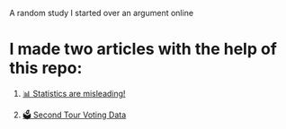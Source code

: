 A random study I started over an argument online

# I made two articles with the help of this repo:
1. [📊 Statistics are misleading!](https://www.linkedin.com/posts/tudor-murariu-b41b671a7_statistics-are-misleading-ive-seen-a-activity-7325287970251370496-WPCP?utm_source=social_share_send&utm_medium=member_desktop_web&rcm=ACoAADBnT6EBD4-U51IwZvRuYn2pfFLsbf7YFBI)

2. [🗳️ Second Tour Voting Data](https://www.linkedin.com/posts/tudor-murariu-b41b671a7_second-tour-voting-data-after-analyzing-activity-7330593718661541888-DYba?utm_source=social_share_send&utm_medium=member_desktop_web&rcm=ACoAADBnT6EBD4-U51IwZvRuYn2pfFLsbf7YFBI) 
